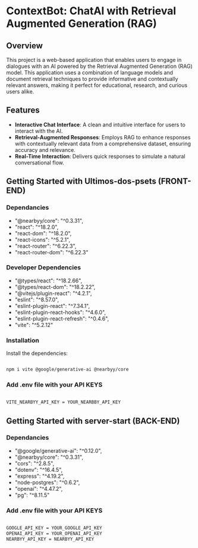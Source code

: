 # ContextBot: ChatAI with Retrieval Augmented Generation (RAG)

## Overview

This project is a web-based application that enables users to engage in dialogues with an AI powered by the Retrieval Augmented Generation (RAG) model. This application uses a combination of language models and document retrieval techniques to provide informative and contextually relevant answers, making it perfect for educational, research, and curious users alike.

## Features

- **Interactive Chat Interface**: A clean and intuitive interface for users to interact with the AI.
- **Retrieval-Augmented Responses**: Employs RAG to enhance responses with contextually relevant data from a comprehensive dataset, ensuring accuracy and relevance.
- **Real-Time Interaction**: Delivers quick responses to simulate a natural conversational flow.

## Getting Started with Ultimos-dos-psets (FRONT-END)

### Dependancies

- "@nearbyy/core": "^0.3.31",
- "react": "^18.2.0",
- "react-dom": "^18.2.0",
- "react-icons": "^5.2.1",
- "react-router": "^6.22.3",
- "react-router-dom": "^6.22.3"

### Developer Dependencies

- "@types/react": "^18.2.66",
- "@types/react-dom": "^18.2.22",
- "@vitejs/plugin-react": "^4.2.1",
- "eslint": "^8.57.0",
- "eslint-plugin-react": "^7.34.1",
- "eslint-plugin-react-hooks": "^4.6.0",
- "eslint-plugin-react-refresh": "^0.4.6",
- "vite": "^5.2.12"

### Installation

Install the dependencies:

```bash

npm i vite @google/generative-ai @nearbyy/core

```

### Add .env file with your API KEYS

```bash

VITE_NEARBYY_API_KEY = YOUR_NEARBBY_API_KEY

```

## Getting Started with server-start (BACK-END)

### Dependancies

- "@google/generative-ai": "^0.12.0",
- "@nearbyy/core": "^0.3.31",
- "cors": "^2.8.5",
- "dotenv": "^16.4.5",
- "express": "^4.19.2",
- "node-postgres": "^0.6.2",
- "openai": "^4.47.2",
- "pg": "^8.11.5"

### Add .env file with your API KEYS

```bash

GOOGLE_API_KEY = YOUR_GOOGLE_API_KEY
OPENAI_API_KEY = YOUR_OPENAI_API_KEY
NEARBYY_API_KEY = NEARBYY_API_KEY

```
